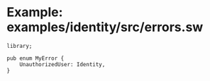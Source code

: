 # Example: examples/identity/src/errors.sw

```sway
library;

pub enum MyError {
    UnauthorizedUser: Identity,
}

```
